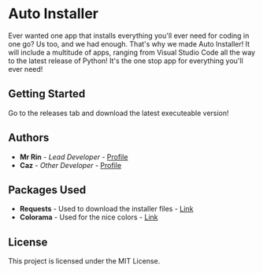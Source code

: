 # Auto Installer

Ever wanted one app that installs everything you'll ever need for coding in one go?
Us too, and we had enough. That's why we made Auto Installer! It will include a multitude of apps, ranging from Visual Studio Code all the way to the latest release of Python!
It's the one stop app for everything you'll ever need!

## Getting Started

Go to the releases tab and download the latest executeable version!

## Authors

* **Mr Rin** - *Lead Developer* - [Profile](https://github.com/itsnotrin)
* **Caz** - *Other Developer* - [Profile](https://github.com/Caz-Developer)

## Packages Used

* **Requests** - Used to download the installer files - [Link](https://pypi.org/project/requests/)
* **Colorama** - Used for the nice colors - [Link](https://pypi.org/project/colorama/)

## License

This project is licensed under the MIT License.


